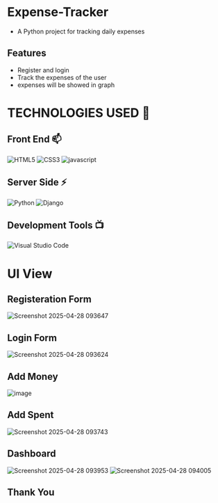 # Expense-Tracker 
- A Python project for tracking daily expenses 


## Features
- Register and login
- Track the expenses of the user 
- expenses will be showed in graph


  
# TECHNOLOGIES USED 📌

## Front End 📫

![HTML5](https://img.shields.io/badge/html5-%23E34F26.svg?style=for-the-badge&logo=html5&logoColor=white)
![CSS3](https://img.shields.io/badge/css3-%231572B6.svg?style=for-the-badge&logo=css3&logoColor=white)
![javascript](https://img.shields.io/badge/JavaScript-F7DF1E?style=for-the-badge&logo=javascript&logoColor=black)


## Server Side ⚡
![Python](https://img.shields.io/badge/python-3670A0?style=for-the-badge&logo=python&logoColor=ffdd54)
![Django](https://img.shields.io/badge/django-%23092E20.svg?style=for-the-badge&logo=django&logoColor=white)


## Development Tools 📺

![Visual Studio Code](https://img.shields.io/badge/Visual%20Studio%20Code-0078d7.svg?style=for-the-badge&logo=visual-studio-code&logoColor=white)
# UI View

## Registeration Form
![Screenshot 2025-04-28 093647](https://github.com/user-attachments/assets/262c5b7c-05ce-4d2e-8b0a-4a8e8b49a4e5)

## Login Form
![Screenshot 2025-04-28 093624](https://github.com/user-attachments/assets/d058741d-e262-4829-8dae-93717d2332cc)

## Add Money
![image](https://github.com/user-attachments/assets/302f28aa-a0e1-49ff-bdb9-771d4967264e)
## Add Spent
![Screenshot 2025-04-28 093743](https://github.com/user-attachments/assets/0c8f300e-aa80-42c3-bb10-1a6522b17b07)

## Dashboard 
![Screenshot 2025-04-28 093953](https://github.com/user-attachments/assets/4b0e2d70-b492-4bbf-854b-eeadff0b2ce5)
![Screenshot 2025-04-28 094005](https://github.com/user-attachments/assets/1029dd02-7d6b-4c3f-a352-f32e18d33bad)

## Thank You
